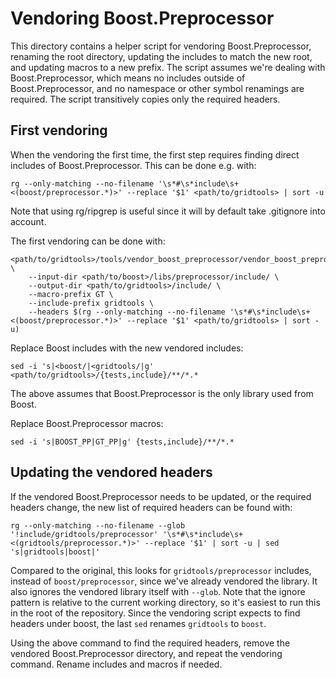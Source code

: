 # Vendoring Boost.Preprocessor

This directory contains a helper script for vendoring Boost.Preprocessor,
renaming the root directory, updating the includes to match the new root, and
updating macros to a new prefix. The script assumes we're dealing with
Boost.Preprocessor, which means no includes outside of Boost.Preprocessor, and
no namespace or other symbol renamings are required. The script transitively
copies only the required headers.

## First vendoring

When the vendoring the first time, the first step requires finding direct
includes of Boost.Preprocessor. This can be done e.g. with:

``` shell
rg --only-matching --no-filename '\s*#\s*include\s+<(boost/preprocessor.*)>' --replace '$1' <path/to/gridtools> | sort -u
```

Note that using rg/ripgrep is useful since it will by default take .gitignore into account.

The first vendoring can be done with:

``` shell
<path/to/gridtools>/tools/vendor_boost_preprocessor/vendor_boost_preprocessor.py \
    --input-dir <path/to/boost>/libs/preprocessor/include/ \
    --output-dir <path/to/gridtools>/include/ \
    --macro-prefix GT \
    --include-prefix gridtools \
    --headers $(rg --only-matching --no-filename '\s*#\s*include\s+<(boost/preprocessor.*)>' --replace '$1' <path/to/gridtools> | sort -u)
```

Replace Boost includes with the new vendored includes:

``` shell
sed -i 's|<boost/|<gridtools/|g' <path/to/gridtools>/{tests,include}/**/*.*
```

The above assumes that Boost.Preprocessor is the only library used from Boost.

Replace Boost.Preprocessor macros:

``` shell
sed -i 's|BOOST_PP|GT_PP|g' {tests,include}/**/*.*
```

## Updating the vendored headers

If the vendored Boost.Preprocessor needs to be updated, or the required headers
change, the new list of required headers can be found with:

``` shell
rg --only-matching --no-filename --glob '!include/gridtools/preprocessor' '\s*#\s*include\s+<(gridtools/preprocessor.*)>' --replace '$1' | sort -u | sed 's|gridtools|boost|'
```

Compared to the original, this looks for `gridtools/preprocessor` includes,
instead of `boost/preprocessor`, since we've already vendored the library. It
also ignores the vendored library itself with `--glob`. Note that the ignore
pattern is relative to the current working directory, so it's easiest to run
this in the root of the repository. Since the vendoring script expects to find
headers under boost, the last `sed` renames `gridtools` to `boost`.

Using the above command to find the required headers, remove the vendored
Boost.Preprocessor directory, and repeat the vendoring command. Rename includes
and macros if needed.
